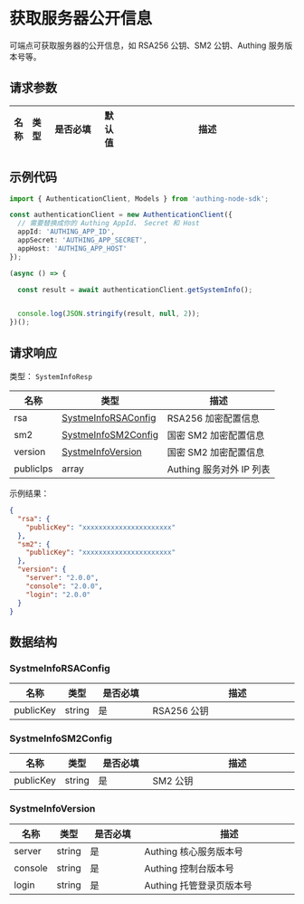 # 获取服务器公开信息

<!--
  警告⚠️：
  不要直接修改该文档，
  https://github.com/Authing/authing-docs-factory
  使用该项目进行生成
-->

<LastUpdated />

可端点可获取服务器的公开信息，如 RSA256 公钥、SM2 公钥、Authing 服务版本号等。

## 请求参数

| 名称 | 类型 | <div style="width:80px">是否必填</div> | 默认值 | <div style="width:300px">描述</div> | <div style="width:200px"></div>示例值</div> |
| ---- | ---- | ---- | ---- | ---- | ---- |




## 示例代码

```ts
import { AuthenticationClient, Models } from 'authing-node-sdk';

const authenticationClient = new AuthenticationClient({
  // 需要替换成你的 Authing AppId、 Secret 和 Host
  appId: 'AUTHING_APP_ID',
  appSecret: 'AUTHING_APP_SECRET',
  appHost: 'AUTHING_APP_HOST'
});

(async () => {

  const result = await authenticationClient.getSystemInfo();


  console.log(JSON.stringify(result, null, 2));
})();

```




## 请求响应

类型： `SystemInfoResp`

| 名称 | 类型 | 描述 |
| ---- | ---- | ---- |
| rsa | <a href="#SystmeInfoRSAConfig">SystmeInfoRSAConfig</a> | RSA256 加密配置信息 |
| sm2 | <a href="#SystmeInfoSM2Config">SystmeInfoSM2Config</a> | 国密 SM2 加密配置信息 |
| version | <a href="#SystmeInfoVersion">SystmeInfoVersion</a> | 国密 SM2 加密配置信息 |
| publicIps | array | Authing 服务对外 IP 列表 |



示例结果：

```json
{
  "rsa": {
    "publicKey": "xxxxxxxxxxxxxxxxxxxxxx"
  },
  "sm2": {
    "publicKey": "xxxxxxxxxxxxxxxxxxxxxx"
  },
  "version": {
    "server": "2.0.0",
    "console": "2.0.0",
    "login": "2.0.0"
  }
}
```

## 数据结构


### <a id="SystmeInfoRSAConfig"></a> SystmeInfoRSAConfig

| 名称 | 类型 | <div style="width:80px">是否必填</div> | <div style="width:300px">描述</div> | <div style="width:200px">示例值</div> |
| ---- |  ---- | ---- | ---- | ---- |
| publicKey | string | 是 | RSA256 公钥   |  `xxxxxxxxxxxxxxxxxxxxxx` |


### <a id="SystmeInfoSM2Config"></a> SystmeInfoSM2Config

| 名称 | 类型 | <div style="width:80px">是否必填</div> | <div style="width:300px">描述</div> | <div style="width:200px">示例值</div> |
| ---- |  ---- | ---- | ---- | ---- |
| publicKey | string | 是 | SM2 公钥   |  `xxxxxxxxxxxxxxxxxxxxxx` |


### <a id="SystmeInfoVersion"></a> SystmeInfoVersion

| 名称 | 类型 | <div style="width:80px">是否必填</div> | <div style="width:300px">描述</div> | <div style="width:200px">示例值</div> |
| ---- |  ---- | ---- | ---- | ---- |
| server | string | 是 | Authing 核心服务版本号   |  `2.0.0` |
| console | string | 是 | Authing 控制台版本号   |  `2.0.0` |
| login | string | 是 | Authing 托管登录页版本号   |  `2.0.0` |


